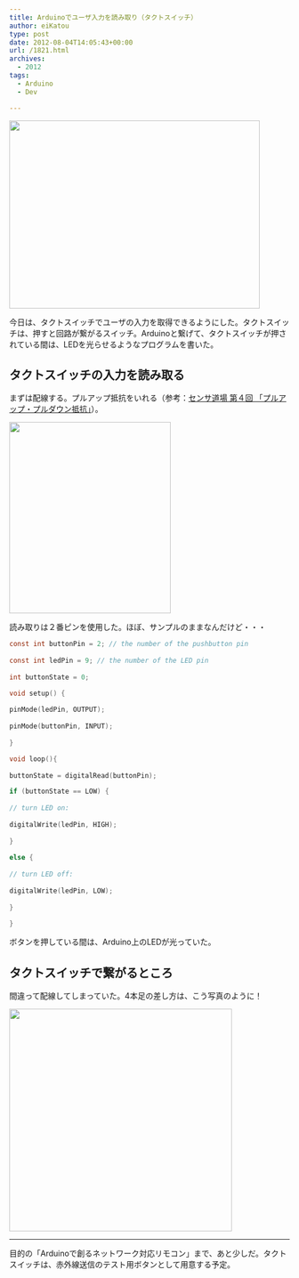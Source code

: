 ```yaml
---
title: Arduinoでユーザ入力を読み取り（タクトスイッチ）
author: eiKatou
type: post
date: 2012-08-04T14:05:43+00:00
url: /1821.html
archives:
  - 2012
tags:
  - Arduino
  - Dev

---
```

[<img src="/uploads/2012/08/tactswitch1.jpg" alt="" title="tactswitch1" width="450" height="338" class="alignnone size-full wp-image-1824" />][1]
  
今日は、タクトスイッチでユーザの入力を取得できるようにした。タクトスイッチは、押すと回路が繋がるスイッチ。Arduinoと繋げて、タクトスイッチが押されている間は、LEDを光らせるようなプログラムを書いた。

<!--more-->

## タクトスイッチの入力を読み取る

まずは配線する。プルアップ抵抗をいれる（参考：[センサ道場 第４回 「プルアップ・プルダウン抵抗」][2]）。
  
[<img src="/uploads/2012/08/tactSwitch.jpg" alt="" title="tactSwitch" width="290" height="344" class="alignnone size-full wp-image-1822" />][3] 

読み取りは２番ピンを使用した。ほぼ、サンプルのままなんだけど・・・
  
```c
const int buttonPin = 2; // the number of the pushbutton pin
  
const int ledPin = 9; // the number of the LED pin
  
int buttonState = 0;

void setup() {
    
pinMode(ledPin, OUTPUT);
    
pinMode(buttonPin, INPUT);
  
}

void loop(){
    
buttonState = digitalRead(buttonPin);

if (buttonState == LOW) {
      
// turn LED on:
      
digitalWrite(ledPin, HIGH);
    
}
    
else {
      
// turn LED off:
      
digitalWrite(ledPin, LOW);
    
}
  
}
```

ボタンを押している間は、Arduino上のLEDが光っていた。

## タクトスイッチで繋がるところ

間違って配線してしまっていた。4本足の差し方は、こう写真のように！
  
[<img src="/uploads/2012/08/tactswitch2.jpg" alt="" title="tactswitch2" width="400" height="400" class="alignnone size-full wp-image-1823" />][4] 

* * *

目的の「Arduinoで創るネットワーク対応リモコン」まで、あと少しだ。タクトスイッチは、赤外線送信のテスト用ボタンとして用意する予定。

 [1]: /blog/uploads/2012/08/tactswitch1.jpg
 [2]: http://www.netdecheck.com/coffee_break/dojyo/004/index.html
 [3]: /blog/uploads/2012/08/tactSwitch.jpg
 [4]: /blog/uploads/2012/08/tactswitch2.jpg
